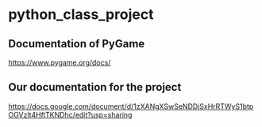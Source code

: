 # python_class_project

## Documentation of PyGame
https://www.pygame.org/docs/

## Our documentation for the project
https://docs.google.com/document/d/1zXANgXSwSeNDDjSxHrRTWyS1btpOGVzlt4HftTKNDhc/edit?usp=sharing
